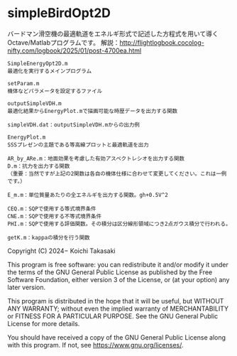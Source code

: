 # simpleBirdOpt2D

バードマン滑空機の最適軌道をエネルギ形式で記述した方程式を用いて導くOctave/Matlabプログラムです。
解説：http://flightlogbook.cocolog-nifty.com/logbook/2025/01/post-4700ea.html

```
SimpleEnergyOpt2D.m
最適化を実行するメインプログラム

setParam.m
機体などパラメータを設定するファイル

outputSimpleVDH.m
最適化結果からEnergyPlot.mで描画可能な時歴データを出力する関数

simpleVDH.dat：outputSimpleVDH.mからの出力例

EnergyPlot.m
SSSプレゼンの主題である等高線プロットと最適軌道を出力

AR_by_ARe.m：地面効果を考慮した有効アスペクトレシオを出力する関数
D.m：抗力を出力する関数
（重要：当然ですが上記の2関数は各自の機体仕様に合わせて変更してください。これは一例です。）

E_m.m：単位質量あたりの全エネルギを出力する関数。gh+0.5V^2

CEQ.m：SQPで使用する等式境界条件	
CNE.m：SQPで使用する不等式境界条件
PHI.m：SQPで使用する評価関数。その積分は区分線形領域につき2点ガウス積分で行われる。

getK.m：kappaの積分を行う関数
```

Copyright (C) 2024− Koichi Takasaki

This program is free software: you can redistribute it and/or modify
it under the terms of the GNU General Public License as published by
the Free Software Foundation, either version 3 of the License, or
(at your option) any later version.

This program is distributed in the hope that it will be useful,
but WITHOUT ANY WARRANTY; without even the implied warranty of
MERCHANTABILITY or FITNESS FOR A PARTICULAR PURPOSE.  See the
GNU General Public License for more details.

You should have received a copy of the GNU General Public License
along with this program.  If not, see <https://www.gnu.org/licenses/>.
